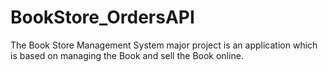 # BookStore_OrdersAPI
The Book Store Management System major project is an application which is based on managing the Book and sell the Book online.